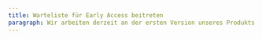 ```yaml
---
title: Warteliste für Early Access beitreten
paragraph: Wir arbeiten derzeit an der ersten Version unseres Produkts. Wenn du daran interessiert bist, einer der ersten Nutzer zu sein, melde dich bitte für unsere Warteliste an. Wir werden dich benachrichtigen, sobald wir bereit sind, zu starten.<br />Wir freuen uns darauf, dich an Bord zu haben  👋
---
```

